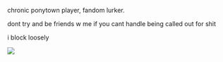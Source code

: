 chronic ponytown player, fandom lurker.

dont try and be friends w me if you cant handle being called out for shit

i block loosely

![](https://files.catbox.moe/2itwde.png)

